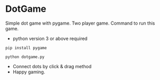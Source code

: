 # DotGame
Simple dot game with pygame. Two player game.
Command to run this game.
- python version 3 or above required
```
pip install pygame
```
```
python dotgame.py
```
- Connect dots by click & drag method
- Happy gaming.
